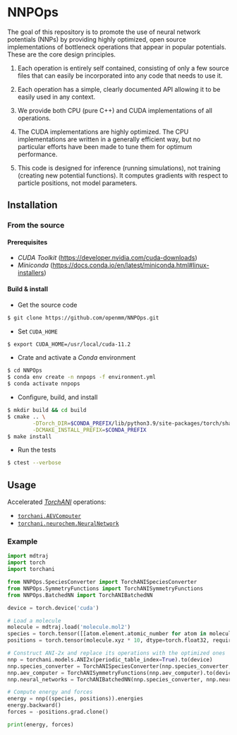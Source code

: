 # NNPOps

The goal of this repository is to promote the use of neural network potentials (NNPs)
by providing highly optimized, open source implementations of bottleneck operations
that appear in popular potentials.  These are the core design principles.

1. Each operation is entirely self contained, consisting of only a few source files
that can easily be incorporated into any code that needs to use it.

2. Each operation has a simple, clearly documented API allowing it to be easily
used in any context.

3. We provide both CPU (pure C++) and CUDA implementations of all operations.

4. The CUDA implementations are highly optimized.  The CPU implementations are written
in a generally efficient way, but no particular efforts have been made to tune them
for optimum performance.

5. This code is designed for inference (running simulations), not training (creating
new potential functions).  It computes gradients with respect to particle positions,
not model parameters.

## Installation

### From the source

#### Prerequisites

- *CUDA Toolkit* (https://developer.nvidia.com/cuda-downloads)
- *Miniconda* (https://docs.conda.io/en/latest/miniconda.html#linux-installers)

#### Build & install

- Get the source code
```bash
$ git clone https://github.com/openmm/NNPOps.git
```

- Set `CUDA_HOME`
```bash
$ export CUDA_HOME=/usr/local/cuda-11.2
```

- Crate and activate a *Conda* environment
```bash
$ cd NNPOps
$ conda env create -n nnpops -f environment.yml
$ conda activate nnpops
```

- Configure, build, and install
```bash
$ mkdir build && cd build
$ cmake .. \
        -DTorch_DIR=$CONDA_PREFIX/lib/python3.9/site-packages/torch/share/cmake/Torch \
        -DCMAKE_INSTALL_PREFIX=$CONDA_PREFIX
$ make install
```

- Run the tests
```bash
$ ctest --verbose
```

## Usage

Accelerated [*TorchANI*](https://aiqm.github.io/torchani/) operations:
- [`torchani.AEVComputer`](https://aiqm.github.io/torchani/api.html?highlight=speciesaev#torchani.AEVComputer)
- [`torchani.neurochem.NeuralNetwork`](https://aiqm.github.io/torchani/api.html#module-torchani.neurochem)

### Example

```python
import mdtraj
import torch
import torchani

from NNPOps.SpeciesConverter import TorchANISpeciesConverter
from NNPOps.SymmetryFunctions import TorchANISymmetryFunctions
from NNPOps.BatchedNN import TorchANIBatchedNN

device = torch.device('cuda')

# Load a molecule
molecule = mdtraj.load('molecule.mol2')
species = torch.tensor([[atom.element.atomic_number for atom in molecule.top.atoms]], device=device)
positions = torch.tensor(molecule.xyz * 10, dtype=torch.float32, requires_grad=True, device=device)

# Construct ANI-2x and replace its operations with the optimized ones
nnp = torchani.models.ANI2x(periodic_table_index=True).to(device)
nnp.species_converter = TorchANISpeciesConverter(nnp.species_converter, species).to(device)
nnp.aev_computer = TorchANISymmetryFunctions(nnp.aev_computer).to(device)
nnp.neural_networks = TorchANIBatchedNN(nnp.species_converter, nnp.neural_networks, species).to(device)

# Compute energy and forces
energy = nnp((species, positions)).energies
energy.backward()
forces = -positions.grad.clone()

print(energy, forces)
```